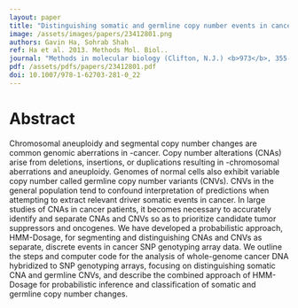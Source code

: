 ```yaml
---
layout: paper
title: "Distinguishing somatic and germline copy number events in cancer patient DNA hybridized to whole-genome SNP genotyping arrays."
image: /assets/images/papers/23412801.png
authors: Gavin Ha, Sohrab Shah
ref: Ha et al. 2013. Methods Mol. Biol..
journal: "Methods in molecular biology (Clifton, N.J.) <b>973</b>, 355-72 (2013)"
pdf: /assets/pdfs/papers/23412801.pdf
doi: 10.1007/978-1-62703-281-0_22
---
```


# Abstract

Chromosomal aneuploidy and segmental copy number changes are common genomic aberrations in -cancer. Copy number alterations (CNAs) arise from deletions, insertions, or duplications resulting in -chromosomal aberrations and aneuploidy. Genomes of normal cells also exhibit variable copy number called germline copy number variants (CNVs). CNVs in the general population tend to confound interpretation of predictions when attempting to extract relevant driver somatic events in cancer. In large studies of CNAs in cancer patients, it becomes necessary to accurately identify and separate CNAs and CNVs so as to prioritize candidate tumor suppressors and oncogenes. We have developed a probabilistic approach, HMM-Dosage, for segmenting and distinguishing CNAs and CNVs as separate, discrete events in cancer SNP genotyping array data. We outline the steps and computer code for the analysis of whole-genome cancer DNA hybridized to SNP genotyping arrays, focusing on distinguishing somatic CNA and germline CNVs, and describe the combined approach of HMM-Dosage for probabilistic inference and classification of somatic and germline copy number changes.

